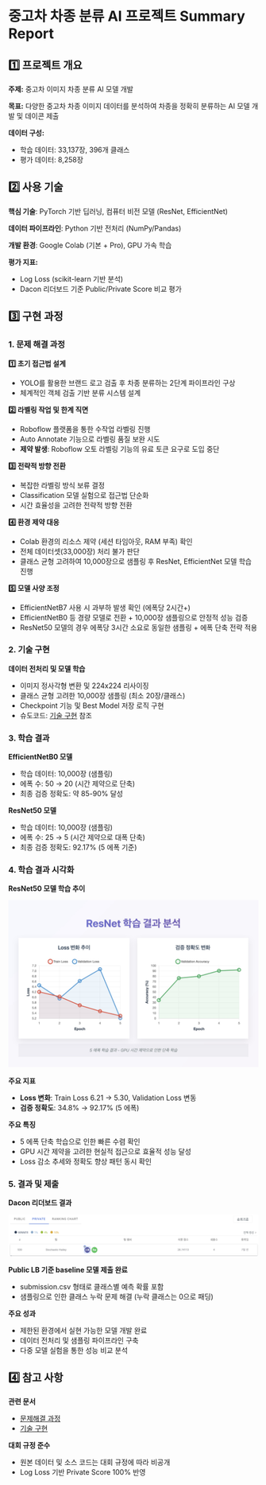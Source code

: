# 중고차 차종 분류 AI 프로젝트 Summary Report

## 1️⃣ 프로젝트 개요

**주제:** 중고차 이미지 차종 분류 AI 모델 개발

**목표:** 다양한 중고차 차종 이미지 데이터를 분석하여 차종을 정확히 분류하는 AI 모델 개발 및 데이콘 제출

**데이터 구성:**
- 학습 데이터: 33,137장, 396개 클래스
- 평가 데이터: 8,258장

## 2️⃣ 사용 기술

**핵심 기술**: PyTorch 기반 딥러닝, 컴퓨터 비전 모델 (ResNet, EfficientNet)

**데이터 파이프라인**: Python 기반 전처리 (NumPy/Pandas)

**개발 환경**: Google Colab (기본 + Pro), GPU 가속 학습

**평가 지표:**
- Log Loss (scikit-learn 기반 분석)
- Dacon 리더보드 기준 Public/Private Score 비교 평가

## 3️⃣ 구현 과정

### 1. 문제 해결 과정

**1️⃣ 초기 접근법 설계**
- YOLO를 활용한 브랜드 로고 검출 후 차종 분류하는 2단계 파이프라인 구상
- 체계적인 객체 검출 기반 분류 시스템 설계

**2️⃣ 라벨링 작업 및 한계 직면**
- Roboflow 플랫폼을 통한 수작업 라벨링 진행
- Auto Annotate 기능으로 라벨링 품질 보완 시도
- **제약 발생**: Roboflow 오토 라벨링 기능의 유료 토큰 요구로 도입 중단

**3️⃣ 전략적 방향 전환**
- 복잡한 라벨링 방식 보류 결정
- Classification 모델 실험으로 접근법 단순화
- 시간 효율성을 고려한 전략적 방향 전환

**4️⃣ 환경 제약 대응**
- Colab 환경의 리소스 제약 (세션 타임아웃, RAM 부족) 확인
- 전체 데이터셋(33,000장) 처리 불가 판단
- 클래스 균형 고려하여 10,000장으로 샘플링 후 ResNet, EfficientNet 모델 학습 진행

**5️⃣ 모델 사양 조정**
- EfficientNetB7 사용 시 과부하 발생 확인 (에폭당 2시간+)
- EfficientNetB0 등 경량 모델로 전환 + 10,000장 샘플링으로 안정적 성능 검증
- ResNet50 모델의 경우 에폭당 3시간 소요로 동일한 샘플링 + 에폭 단축 전략 적용

### 2. 기술 구현

**데이터 전처리 및 모델 학습**
- 이미지 정사각형 변환 및 224x224 리사이징
- 클래스 균형 고려한 10,000장 샘플링 (최소 20장/클래스)
- Checkpoint 기능 및 Best Model 저장 로직 구현
- 슈도코드: [기술 구현](implementation/) 참조

### 3. 학습 결과

**EfficientNetB0 모델**
- 학습 데이터: 10,000장 (샘플링)
- 에폭 수: 50 → 20 (시간 제약으로 단축)
- 최종 검증 정확도: 약 85-90% 달성

**ResNet50 모델**
- 학습 데이터: 10,000장 (샘플링)
- 에폭 수: 25 → 5 (시간 제약으로 대폭 단축)
- 최종 검증 정확도: 92.17% (5 에폭 기준)

### 4. 학습 결과 시각화

**ResNet50 모델 학습 추이**

![ResNet 학습 결과](assets/ResNet_Result.jpg)

**주요 지표**
- **Loss 변화**: Train Loss 6.21 → 5.30, Validation Loss 변동
- **검증 정확도**: 34.8% → 92.17% (5 에폭)

**주요 특징**
- 5 에폭 단축 학습으로 인한 빠른 수렴 확인
- GPU 시간 제약을 고려한 현실적 접근으로 효율적 성능 달성
- Loss 감소 추세와 정확도 향상 패턴 동시 확인

### 5. 결과 및 제출

**Dacon 리더보드 결과**

![Dacon 대시보드](assets/dacon_leaderboard.png)

**Public LB 기준 baseline 모델 제출 완료**
- submission.csv 형태로 클래스별 예측 확률 포함
- 샘플링으로 인한 클래스 누락 문제 해결 (누락 클래스는 0으로 패딩)

**주요 성과**
- 제한된 환경에서 실현 가능한 모델 개발 완료
- 데이터 전처리 및 샘플링 파이프라인 구축
- 다중 모델 실험을 통한 성능 비교 분석

## 4️⃣ 참고 사항

**관련 문서**
- [문제해결 과정](troubleshooting.md)
- [기술 구현](implementation/)

**대회 규정 준수**
- 원본 데이터 및 소스 코드는 대회 규정에 따라 비공개
- Log Loss 기반 Private Score 100% 반영